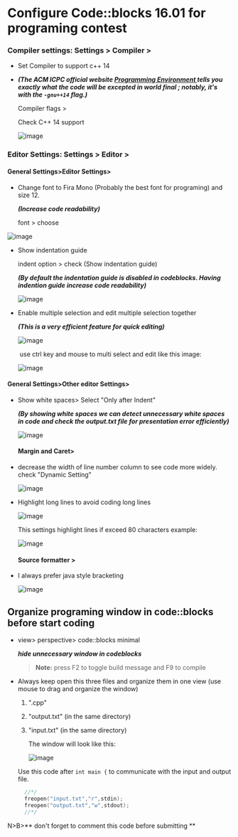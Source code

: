 # Configure Code::blocks 16.01 for programing contest



### Compiler settings: Settings > Compiler >

- Set Compiler to support c++ 14

- ***(The ACM ICPC official website [Programming Environment ](https://icpc.baylor.edu/worldfinals/programming-environment) tells you exactly what the code will be excepted in world final ; notably, it's with the `-gnu++14` flag.)***

  Compiler flags >

  Check C++ 14 support
  
  
  
  <img src="https://i.ibb.co/FJbVrhK/image.png" alt="image" border="0">



### Editor Settings: Settings > Editor > 	 

#### 	General Settings>Editor Settings> 

- Change font to Fira Mono (Probably the best font for programing) and size 12.

   ***(Increase code readability)***

  font > choose

<img src="https://i.ibb.co/LkC5jMQ/image.png" alt="image" border="0">

- Show indentation guide

  indent option > check (Show indentation guide) 

  ***(By default the indentation guide is disabled in codeblocks. Having indention guide increase code readability)***

  <img src="https://i.ibb.co/8YhT6k3/image.png" alt="image" border="0">

- Enable multiple selection and edit multiple selection together 

  ***(This is a very efficient feature for quick editing)***

  <img src="https://i.ibb.co/rdYkdrT/image.png" alt="image" border="0">

  ​	use ctrl key and mouse to multi select and edit like this image:

  <img src="https://i.ibb.co/Qrx2Nkq/image.png" alt="image" border="0">

  

#### General Settings>Other editor Settings> 

- Show white spaces> Select "Only after Indent"

  ***(By showing white spaces we can detect unnecessary white spaces in code and check the output.txt file for presentation error efficiently)***

  <img src="https://i.ibb.co/jwLXFBB/image.png" alt="image" border="0">

  

  #### Margin and Caret>

- decrease the width of line number column to see code more widely. check "Dynamic Setting"

  <img src="https://i.ibb.co/1JyzB7F/image.png" alt="image" border="0"> 

- Highlight long lines to avoid coding long lines

  <img src="https://i.ibb.co/Xy8GX10/image.png" alt="image" border="0">

  This settings highlight lines  if exceed 80 characters example: 

  <img src="https://i.ibb.co/2611dGZ/image.png" alt="image" border="0">

  

  #### Source formatter >

- I always prefer java style bracketing 

  <img src="https://i.ibb.co/Vx8g9tB/image.png" alt="image" border="0">



## Organize programing window in code::blocks before start coding

- view> perspective> code::blocks minimal 

  ***hide unnecessary window in codeblocks***

  > **Note:** press F2 to toggle build message and F9 to compile

- Always keep open this three files and organize them in one view (use mouse to drag and organize the window)

  1. "<your code name>.cpp"

  2. "output.txt" (in the same directory)

  3. "input.txt" (in the same directory)

     The window will look like this:

     <img src="https://i.ibb.co/WVXNTpZ/image.png" alt="image" border="0">

  

  Use this code after ```int main {``` to communicate with the input and output file.

  ```c++
  	//*/
  	freopen("input.txt","r",stdin);
  	freopen("output.txt","w",stdout);
  	//*/
  ```

N>B>** don't forget to comment this code before submitting **

